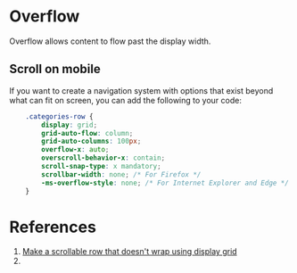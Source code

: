 # Overflow

Overflow allows content to flow past the display width.

## Scroll on mobile

If you want to create a navigation system with options that exist beyond what can fit on screen, you can add the following to your code:

```css
    .categories-row {
        display: grid;
        grid-auto-flow: column;
        grid-auto-columns: 100px;
        overflow-x: auto;
        overscroll-behavior-x: contain;
        scroll-snap-type: x mandatory;
        scrollbar-width: none; /* For Firefox */
        -ms-overflow-style: none; /* For Internet Explorer and Edge */
    }
```

# References

1. [Make a scrollable row that doesn't wrap using display grid](https://claude.ai/)
2. 